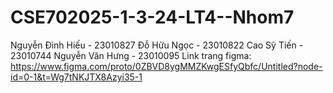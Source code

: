 # CSE702025-1-3-24-LT4--Nhom7
Nguyễn Đình Hiếu - 23010827
Đỗ Hữu Ngọc - 23010822
Cao Sỹ Tiến - 23010744
Nguyễn Văn Hưng - 23010095
Link trang figma:
https://www.figma.com/proto/0ZBVD8ygMMZKwgESfyQbfc/Untitled?node-id=0-1&t=Wg7tNKJTX8Azyi35-1
